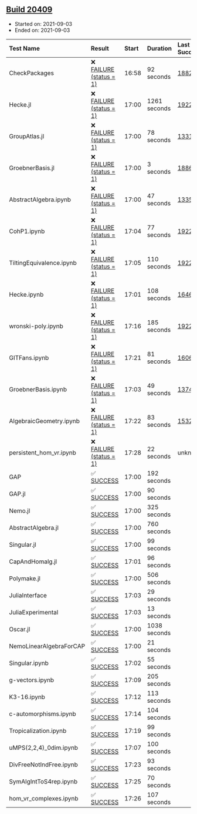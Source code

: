 ## [Build 20409](https://oscarci.mathematik.uni-kl.de/job/oscar/20409/)

* Started on: 2021-09-03
* Ended on: 2021-09-03

| Test Name    | Result | Start | Duration | Last Success | First Failure |
|:-------------|:-------|:------|:---------|:-------------|:--------------|
| CheckPackages | ❌ [FAILURE (status = 1)](https://oscarci.mathematik.uni-kl.de/job/oscar/20409/artifact/logs/build-20409/CheckPackages.log) | 16:58 | 92 seconds | [18822](https://oscarci.mathematik.uni-kl.de/job/oscar/18822/) | [18823](https://oscarci.mathematik.uni-kl.de/job/oscar/18823/) |
| Hecke.jl | ❌ [FAILURE (status = 1)](https://oscarci.mathematik.uni-kl.de/job/oscar/20409/artifact/logs/build-20409/Hecke.jl.log) | 17:00 | 1261 seconds | [19222](https://oscarci.mathematik.uni-kl.de/job/oscar/19222/) | [20152](https://oscarci.mathematik.uni-kl.de/job/oscar/20152/) |
| GroupAtlas.jl | ❌ [FAILURE (status = 1)](https://oscarci.mathematik.uni-kl.de/job/oscar/20409/artifact/logs/build-20409/GroupAtlas.jl.log) | 17:00 | 78 seconds | [13311](https://oscarci.mathematik.uni-kl.de/job/oscar/13311/) | [13312](https://oscarci.mathematik.uni-kl.de/job/oscar/13312/) |
| GroebnerBasis.jl | ❌ [FAILURE (status = 1)](https://oscarci.mathematik.uni-kl.de/job/oscar/20409/artifact/logs/build-20409/GroebnerBasis.jl.log) | 17:00 | 3 seconds | [18864](https://oscarci.mathematik.uni-kl.de/job/oscar/18864/) | [18865](https://oscarci.mathematik.uni-kl.de/job/oscar/18865/) |
| AbstractAlgebra.ipynb | ❌ [FAILURE (status = 1)](https://oscarci.mathematik.uni-kl.de/job/oscar/20409/artifact/logs/build-20409/AbstractAlgebra.ipynb.log) | 17:00 | 47 seconds | [13355](https://oscarci.mathematik.uni-kl.de/job/oscar/13355/) | [13356](https://oscarci.mathematik.uni-kl.de/job/oscar/13356/) |
| CohP1.ipynb | ❌ [FAILURE (status = 1)](https://oscarci.mathematik.uni-kl.de/job/oscar/20409/artifact/logs/build-20409/CohP1.ipynb.log) | 17:04 | 77 seconds | [19222](https://oscarci.mathematik.uni-kl.de/job/oscar/19222/) | [20152](https://oscarci.mathematik.uni-kl.de/job/oscar/20152/) |
| TiltingEquivalence.ipynb | ❌ [FAILURE (status = 1)](https://oscarci.mathematik.uni-kl.de/job/oscar/20409/artifact/logs/build-20409/TiltingEquivalence.ipynb.log) | 17:05 | 110 seconds | [19222](https://oscarci.mathematik.uni-kl.de/job/oscar/19222/) | [20152](https://oscarci.mathematik.uni-kl.de/job/oscar/20152/) |
| Hecke.ipynb | ❌ [FAILURE (status = 1)](https://oscarci.mathematik.uni-kl.de/job/oscar/20409/artifact/logs/build-20409/Hecke.ipynb.log) | 17:01 | 108 seconds | [16463](https://oscarci.mathematik.uni-kl.de/job/oscar/16463/) | [16464](https://oscarci.mathematik.uni-kl.de/job/oscar/16464/) |
| wronski-poly.ipynb | ❌ [FAILURE (status = 1)](https://oscarci.mathematik.uni-kl.de/job/oscar/20409/artifact/logs/build-20409/wronski-poly.ipynb.log) | 17:16 | 185 seconds | [19222](https://oscarci.mathematik.uni-kl.de/job/oscar/19222/) | [20152](https://oscarci.mathematik.uni-kl.de/job/oscar/20152/) |
| GITFans.ipynb | ❌ [FAILURE (status = 1)](https://oscarci.mathematik.uni-kl.de/job/oscar/20409/artifact/logs/build-20409/GITFans.ipynb.log) | 17:21 | 81 seconds | [16068](https://oscarci.mathematik.uni-kl.de/job/oscar/16068/) | [16069](https://oscarci.mathematik.uni-kl.de/job/oscar/16069/) |
| GroebnerBasis.ipynb | ❌ [FAILURE (status = 1)](https://oscarci.mathematik.uni-kl.de/job/oscar/20409/artifact/logs/build-20409/GroebnerBasis.ipynb.log) | 17:03 | 49 seconds | [13748](https://oscarci.mathematik.uni-kl.de/job/oscar/13748/) | [13749](https://oscarci.mathematik.uni-kl.de/job/oscar/13749/) |
| AlgebraicGeometry.ipynb | ❌ [FAILURE (status = 1)](https://oscarci.mathematik.uni-kl.de/job/oscar/20409/artifact/logs/build-20409/AlgebraicGeometry.ipynb.log) | 17:22 | 83 seconds | [15322](https://oscarci.mathematik.uni-kl.de/job/oscar/15322/) | [15323](https://oscarci.mathematik.uni-kl.de/job/oscar/15323/) |
| persistent_hom_vr.ipynb | ❌ [FAILURE (status = 1)](https://oscarci.mathematik.uni-kl.de/job/oscar/20409/artifact/logs/build-20409/persistent_hom_vr.ipynb.log) | 17:28 | 22 seconds | unknown | unknown |
| GAP | ✅ [SUCCESS](https://oscarci.mathematik.uni-kl.de/job/oscar/20409/artifact/logs/build-20409/GAP.log) | 17:00 | 192 seconds |  |  |
| GAP.jl | ✅ [SUCCESS](https://oscarci.mathematik.uni-kl.de/job/oscar/20409/artifact/logs/build-20409/GAP.jl.log) | 17:00 | 90 seconds |  |  |
| Nemo.jl | ✅ [SUCCESS](https://oscarci.mathematik.uni-kl.de/job/oscar/20409/artifact/logs/build-20409/Nemo.jl.log) | 17:00 | 325 seconds |  |  |
| AbstractAlgebra.jl | ✅ [SUCCESS](https://oscarci.mathematik.uni-kl.de/job/oscar/20409/artifact/logs/build-20409/AbstractAlgebra.jl.log) | 17:00 | 760 seconds |  |  |
| Singular.jl | ✅ [SUCCESS](https://oscarci.mathematik.uni-kl.de/job/oscar/20409/artifact/logs/build-20409/Singular.jl.log) | 17:00 | 99 seconds |  |  |
| CapAndHomalg.jl | ✅ [SUCCESS](https://oscarci.mathematik.uni-kl.de/job/oscar/20409/artifact/logs/build-20409/CapAndHomalg.jl.log) | 17:01 | 96 seconds |  |  |
| Polymake.jl | ✅ [SUCCESS](https://oscarci.mathematik.uni-kl.de/job/oscar/20409/artifact/logs/build-20409/Polymake.jl.log) | 17:00 | 506 seconds |  |  |
| JuliaInterface | ✅ [SUCCESS](https://oscarci.mathematik.uni-kl.de/job/oscar/20409/artifact/logs/build-20409/JuliaInterface.log) | 17:03 | 29 seconds |  |  |
| JuliaExperimental | ✅ [SUCCESS](https://oscarci.mathematik.uni-kl.de/job/oscar/20409/artifact/logs/build-20409/JuliaExperimental.log) | 17:03 | 13 seconds |  |  |
| Oscar.jl | ✅ [SUCCESS](https://oscarci.mathematik.uni-kl.de/job/oscar/20409/artifact/logs/build-20409/Oscar.jl.log) | 17:00 | 1038 seconds |  |  |
| NemoLinearAlgebraForCAP | ✅ [SUCCESS](https://oscarci.mathematik.uni-kl.de/job/oscar/20409/artifact/logs/build-20409/NemoLinearAlgebraForCAP.log) | 17:00 | 21 seconds |  |  |
| Singular.ipynb | ✅ [SUCCESS](https://oscarci.mathematik.uni-kl.de/job/oscar/20409/artifact/logs/build-20409/Singular.ipynb.log) | 17:02 | 55 seconds |  |  |
| g-vectors.ipynb | ✅ [SUCCESS](https://oscarci.mathematik.uni-kl.de/job/oscar/20409/artifact/logs/build-20409/g-vectors.ipynb.log) | 17:09 | 205 seconds |  |  |
| K3-16.ipynb | ✅ [SUCCESS](https://oscarci.mathematik.uni-kl.de/job/oscar/20409/artifact/logs/build-20409/K3-16.ipynb.log) | 17:12 | 113 seconds |  |  |
| c-automorphisms.ipynb | ✅ [SUCCESS](https://oscarci.mathematik.uni-kl.de/job/oscar/20409/artifact/logs/build-20409/c-automorphisms.ipynb.log) | 17:14 | 104 seconds |  |  |
| Tropicalization.ipynb | ✅ [SUCCESS](https://oscarci.mathematik.uni-kl.de/job/oscar/20409/artifact/logs/build-20409/Tropicalization.ipynb.log) | 17:19 | 99 seconds |  |  |
| uMPS(2,2,4)_0dim.ipynb | ✅ [SUCCESS](https://oscarci.mathematik.uni-kl.de/job/oscar/20409/artifact/logs/build-20409/uMPS-2-2-4-_0dim.ipynb.log) | 17:07 | 100 seconds |  |  |
| DivFreeNotIndFree.ipynb | ✅ [SUCCESS](https://oscarci.mathematik.uni-kl.de/job/oscar/20409/artifact/logs/build-20409/DivFreeNotIndFree.ipynb.log) | 17:23 | 93 seconds |  |  |
| SymAlgIntToS4rep.ipynb | ✅ [SUCCESS](https://oscarci.mathematik.uni-kl.de/job/oscar/20409/artifact/logs/build-20409/SymAlgIntToS4rep.ipynb.log) | 17:25 | 70 seconds |  |  |
| hom_vr_complexes.ipynb | ✅ [SUCCESS](https://oscarci.mathematik.uni-kl.de/job/oscar/20409/artifact/logs/build-20409/hom_vr_complexes.ipynb.log) | 17:26 | 107 seconds |  |  |
